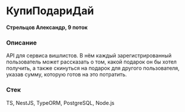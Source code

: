 # КупиПодариДай

**Стрельцов Александр, 9 поток**

### Описание

API для сервиса вишлистов.
В нём каждый зарегистрированный пользователь может рассказать о том, какой подарок он бы хотел получить, а также скинуться на подарок для другого пользователя, указав сумму, которую готов на это потратить.

### Стек

TS, NestJS, TypeORM, PostgreSQL, Node.js
